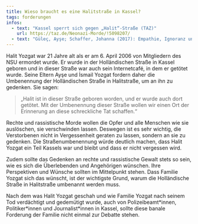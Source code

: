 ```yaml
---
title: Wieso braucht es eine Halitstraße in Kassel?
tags: forderungen
infos:
  - text: "Kassel sperrt sich gegen „Halit“-Straße (TAZ)" 
    url: https://taz.de/Neonazi-Morde/!5098207/
  - text: "Güleç, Ayşe; Schaffer, Johanna (2017): Empathie, Ignoranz und migrantisch situiertes Wissen. Gemeinsam an der Auflösung des NSU-Komplexes arbeiten. In: Karakayalı et al. (Hg.): Den NSU-Komplex analysieren. Aktuelle Perspektiven aus der Wissenschaft. Transcript Verlag: Bielefeld. S. 57-80."
---
```


Halit Yozgat war 21 Jahre alt als er am 6. April 2006 von Mitgliedern des NSU ermordet wurde. Er wurde in der Holländischen Straße in Kassel geboren und in dieser Straße war auch sein Internetcafé, in dem er getötet wurde. Seine Eltern Ayşe und İsmail Yozgat fordern daher die Umbenennung der Holländischen Straße in Halitstraße, um an ihn zu gedenken. Sie sagen:

> „Halit ist in dieser Straße geboren worden, und er wurde auch dort getötet. Mit der Umbenennung dieser Straße wollen wir einen Ort der Erinnerung an diese schreckliche Tat schaffen.“

Rechte und rassistische Morde wollen die Opfer und alle Menschen wie sie auslöschen, sie verschwinden lassen. Deswegen ist es sehr wichtig, die Verstorbenen nicht in Vergessenheit geraten zu lassen, sondern an sie zu gedenken. Die Straßenumbenennung würde deutlich machen, dass Halit Yozgat ein Teil Kassels war und bleibt und dass er nicht vergessen wird.

Zudem sollte das Gedenken an rechte und rassistische Gewalt stets so sein, wie es sich die Überlebenden und Angehörigen wünschen. Ihre Perspektiven und Wünsche sollten im Mittelpunkt stehen. Dass Familie Yozgat sich das wünscht, ist der wichtigste Grund, warum die Holländische Straße in Halitstraße umbenannt werden muss.

Nach dem was Halit Yozgat geschah und wie Familie Yozgat nach seinem Tod verdächtigt und gedemütigt wurde, auch von Polizeibeamt\*innen, Politiker\*innen und Journalist\*innen in Kassel, sollte diese banale Forderung der Familie nicht einmal zur Debatte stehen.


